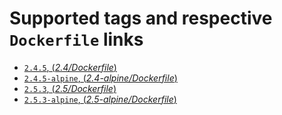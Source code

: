 # Supported tags and respective `Dockerfile` links

- [`2.4.5`, (*2.4/Dockerfile*)](https://github.com/outstand/docker-ruby-test/blob/master/2.4/Dockerfile)
- [`2.4.5-alpine`, (*2.4-alpine/Dockerfile*)](https://github.com/outstand/docker-ruby-test/blob/master/2.4-alpine/Dockerfile)
- [`2.5.3`, (*2.5/Dockerfile*)](https://github.com/outstand/docker-ruby-test/blob/master/2.5/Dockerfile)
- [`2.5.3-alpine`, (*2.5-alpine/Dockerfile*)](https://github.com/outstand/docker-ruby-test/blob/master/2.5-alpine/Dockerfile)
